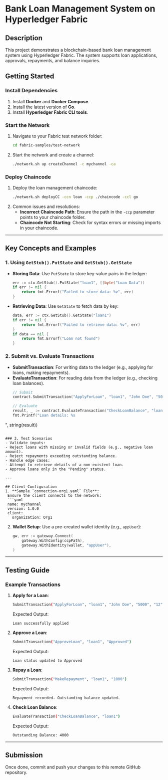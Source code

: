 # Bank Loan Management System on Hyperledger Fabric

## Description
This project demonstrates a blockchain-based bank loan management system using Hyperledger Fabric. The system supports loan applications, approvals, repayments, and balance inquiries.

## Getting Started

### Install Dependencies
1. Install **Docker** and **Docker Compose**.
2. Install the latest version of **Go**.
3. Install **Hyperledger Fabric CLI tools**.

### Start the Network
1. Navigate to your Fabric test network folder:
   ```bash
   cd fabric-samples/test-network
   ```
2. Start the network and create a channel:
   ```bash
   ./network.sh up createChannel -c mychannel -ca
   ```

### Deploy Chaincode
1. Deploy the loan management chaincode:
   ```bash
   ./network.sh deployCC -ccn loan -ccp ./chaincode -ccl go
   ```
2. Common issues and resolutions:
   - **Incorrect Chaincode Path**: Ensure the path in the `-ccp` parameter points to your chaincode folder.
   - **Chaincode Not Starting**: Check for syntax errors or missing imports in your chaincode.

---

## Key Concepts and Examples

### 1. Using `GetStub().PutState` and `GetStub().GetState`
- **Storing Data**: Use `PutState` to store key-value pairs in the ledger:
  ```go
  err := ctx.GetStub().PutState("loan1", []byte("Loan Data"))
  if err != nil {
      return fmt.Errorf("Failed to store data: %v", err)
  }
  ```
- **Retrieving Data**: Use `GetState` to fetch data by key:
  ```go
  data, err := ctx.GetStub().GetState("loan1")
  if err != nil {
      return fmt.Errorf("Failed to retrieve data: %v", err)
  }
  if data == nil {
      return fmt.Errorf("Loan not found")
  }
  ```

### 2. Submit vs. Evaluate Transactions
- **SubmitTransaction**: For writing data to the ledger (e.g., applying for loans, making repayments).
- **EvaluateTransaction**: For reading data from the ledger (e.g., checking loan balances).
  ```go
  // Submit
  contract.SubmitTransaction("ApplyForLoan", "loan1", "John Doe", "5000", "12", "5.5")

  // Evaluate
  result, _ := contract.EvaluateTransaction("CheckLoanBalance", "loan1")
  fmt.Printf("Loan details: %s
", string(result))
  ```

### 3. Test Scenarios
- Validate inputs:
  - Reject loans with missing or invalid fields (e.g., negative loan amount).
  - Reject repayments exceeding outstanding balance.
- Handle edge cases:
  - Attempt to retrieve details of a non-existent loan.
  - Approve loans only in the "Pending" status.

---

## Client Configuration
1. **Sample `connection-org1.yaml` File**:
   Ensure the client connects to the network:
   ```yaml
   name: mychannel
   version: 1.0.0
   client:
     organization: Org1
   ```
2. **Wallet Setup**:
   Use a pre-created wallet identity (e.g., `appUser`):
   ```go
   gw, err := gateway.Connect(
       gateway.WithConfig(ccpPath),
       gateway.WithIdentity(wallet, "appUser"),
   )
   ```

---

## Testing Guide

### Example Transactions
1. **Apply for a Loan**:
   ```bash
   SubmitTransaction("ApplyForLoan", "loan1", "John Doe", "5000", "12", "5.5")
   ```
   Expected Output:
   ```
   Loan successfully applied
   ```

2. **Approve a Loan**:
   ```bash
   SubmitTransaction("ApproveLoan", "loan1", "Approved")
   ```
   Expected Output:
   ```
   Loan status updated to Approved
   ```

3. **Repay a Loan**:
   ```bash
   SubmitTransaction("MakeRepayment", "loan1", "1000")
   ```
   Expected Output:
   ```
   Repayment recorded. Outstanding balance updated.
   ```

4. **Check Loan Balance**:
   ```bash
   EvaluateTransaction("CheckLoanBalance", "loan1")
   ```
   Expected Output:
   ```
   Outstanding Balance: 4000
   ```

---

## Submission
Once done, commit and push your changes to this remote GitHub repository.
